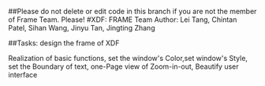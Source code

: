 ##Please do not delete or edit code in this branch if you are not the member of Frame Team. Please!
#XDF: FRAME Team
Author: Lei Tang, Chintan Patel, Sihan Wang, Jinyu Tan, Jingting Zhang

##Tasks: design the frame of XDF

Realization of basic functions, set the window's Color,set window's Style, set the Boundary of text, one-Page view of Zoom-in-out, Beautify user interface
